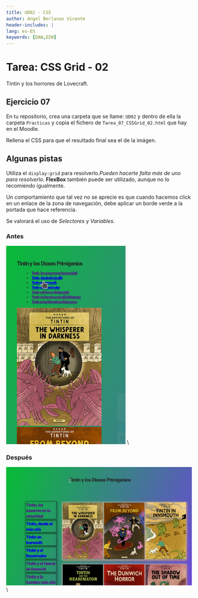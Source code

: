 ```yaml
---
title: UD02 - CSS
author: Angel Berlanas Vicente
header-includes: |
lang: es-ES
keywords: [DAW,DIW]
---
```


# Tarea: CSS Grid - 02

Tintin y los horrores de Lovecraft.

## Ejercicio 07

En tu repositorio, crea una carpeta que se llame: `UD02` y dentro de ella la carpeta `Practicas` y copia el fichero de `Tarea_07_CSSGrid_02.html` que hay en el Moodle.

Rellena el CSS para que el resultado final sea el de la imágen.

## Algunas pistas

Utiliza el `display:grid` para resolverlo.*Pueden hacerte falta más de uno para resolverlo*. **FlexBox** también puede ser utilizado, aunque no lo recomiendo igualmente.

Un comportamiento que tal vez no se aprecie es que cuando hacemos click en un enlace de la zona de navegación, debe aplicar un borde verde a la portada que hace referencia.

Se valorará el uso de *Selectores* y *Variables*.

### Antes

![Antes](imgs/tarea_07_START.png)
\

### Después

![Despues](imgs/tarea_07_END.png)
\

